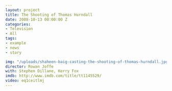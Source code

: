 ```yaml
---
layout: project
title: The Shooting of Thomas Hurndall
date: 2008-10-13 00:00:00 Z
categories:
- Television
- All
tags:
- example
- news
- story

img: "/uploads/shaheen-baig-casting-the-shooting-of-thomas-hurndall.jpg"
director: Rowan Joffe
with: Stephen Dillane, Kerry Fox
imdb: http://www.imdb.com/title/tt1145529/
video: eq1ceitlmj
---
```


